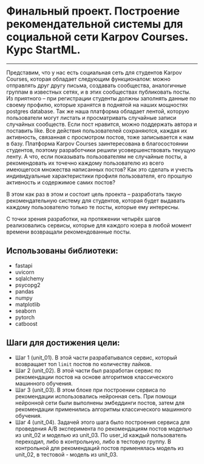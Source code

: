 # Финальный проект. Построение рекомендательной системы для социальной сети Karpov Courses. Курс StartML.
___
Представим, что у нас есть социальная сеть для студентов Karpov Courses, которая обладает следующим функционалом:
можно отправлять друг другу письма, создавать сообщества, аналогичные группам в известных сетях, и в этих сообществах публиковать посты.
Из приятного – при регистрации студенты должны заполнять данные по своему профилю, которые хранятся в поднятой на наших мощностях postgres database.
Так же наша платформа обладает лентой, которую пользователи могут листать и просматривать случайные записи случайных сообществ.
Если пост нравится, можно поддержать автора и поставить like.
Все действия пользователей сохраняются, каждая их активность, связанная с просмотром постов, тоже записывается к нам в базу.
Платформа Karpov Courses заинтересована в благосостоянии студентов, поэтому разработчики решили усовершенствовать текущую ленту.
А что, если показывать пользователям не случайные посты, а рекомендовать их точечно каждому пользователю из всего имеющегося множества написанных постов?
Как это сделать и учесть индивидуальные характеристики профиля пользователя, его прошлую активность и содержимое самих постов?


В этом как раз в этом и состоит цель проекта – разработать такую рекомендательную систему для студентов, которая будет выдавать каждому пользователю только те посты, которые ему интересны.


С точки зрения разработки, на протяжении четырёх шагов реализовались сервисы, которые для каждого юзера в любой момент времени возвращали рекомендованные посты.


## Использованы библиотеки:
* fastapi
* uvicorn
* sqlalchemy
* psycopg2
* pandas
* numpy
* matplotlib
* seaborn
* pytorch
* catboost
## Шаги для достижения цели:
* Шаг 1 (unit_01).
В этой части разрабатывался сервис, который возвращает топ ```limit``` постов по количеству лайков.
* Шаг 2 (unit_02).
В этой части был разработан сервис по рекомендации постов на основе алгоритмов классического машинного обучения.
* Шаг 3 (unit_03).
В этом блоке при построении сервиса по рекомендации использовались нейронная сеть.
При помощи нейронной сети были выполнены эмбеддинги постов, затем для рекомендации применились алгоритмы классического машинного обучения.
* Шаг 4 (unit_04).
Задачей этого шага было построения сервиса для проведения A/B эксперимента по рекомендациям постов моделью из unit_02 и моделью из unit_03.
По user_id каждый пользователь переходил, либо в контрольную, либо в тестовую группу.
В контрольной для рекомендаций постов применялась модель из unit_02, в тестовой - модель из unit_03.
